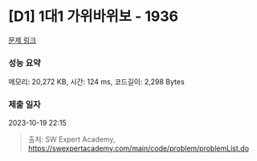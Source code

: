 # [D1] 1대1 가위바위보 - 1936 

[문제 링크](https://swexpertacademy.com/main/code/problem/problemDetail.do?contestProbId=AV5PjKXKALcDFAUq) 

### 성능 요약

메모리: 20,272 KB, 시간: 124 ms, 코드길이: 2,298 Bytes

### 제출 일자

2023-10-19 22:15



> 출처: SW Expert Academy, https://swexpertacademy.com/main/code/problem/problemList.do